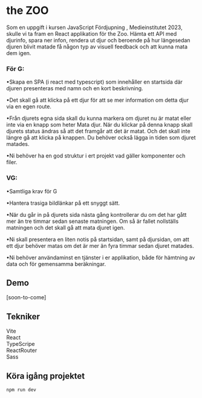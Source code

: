 
# the ZOO

Som en uppgift i kursen JavaScript Fördjupning , Medieinstitutet 2023, skulle vi ta fram en React applikation för the Zoo.
Hämta ett API med djurinfo, spara ner infon, rendera ut djur och beroende på hur längesedan djuren blivit matade få någon typ av visuell feedback och att kunna mata dem igen.

### För G:
•Skapa en SPA (i react med typescript) som innehåller en startsida där djuren presenteras med namn och en kort beskrivning.

 •Det skall gå att klicka på ett djur för att se mer information om detta djur via en egen route.

  •Från djurets egna sida skall du kunna markera om djuret nu är matat eller inte via en knapp som heter Mata djur. När du klickar på denna knapp skall djurets status ändras så att det framgår att det är matat. Och det skall inte längre gå att klicka på knappen. Du behöver också lägga in tiden som djuret matades.

 •Ni behöver ha en god struktur i ert projekt vad gäller komponenter och filer.

### VG:
•Samtliga krav för G

•Hantera trasiga bildlänkar på ett snyggt sätt.

•När du går in på djurets sida nästa gång kontrollerar du om det har gått mer än tre timmar sedan senaste matningen. Om så är fallet nollställs matningen och det skall gå att mata djuret igen.

 •Ni skall presentera en liten notis på startsidan, samt på djursidan, om att ett djur behöver matas om det är mer än fyra timmar sedan djuret matades.
 
 •Ni behöver användaminst en tjänster i er applikation, både för hämtning av data och för gemensamma beräkningar.



## Demo

[soon-to-come]


## Tekniker

Vite <br>
React<br>
TypeScripe<br>
ReactRouter<br>
Sass<br>


## Köra igång projektet
```
npm run dev
```



